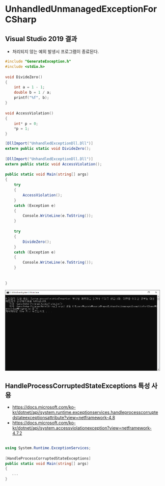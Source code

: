 # UnhandledUnmanagedExceptionForCSharp

## Visual Studio 2019 결과
- 처리되지 않는 예외 발생시 프로그램이 종료된다.
```cpp
#include "GenerateException.h"
#include <stdio.h>

void DivideZero()
{
    int a = 1 - 1;
    double b = 1 / a;
    printf("%f", b);
}

void AccessViolation()
{
    int* p = 0;
    *p = 1;
}
```
```csharp
[DllImport("UnhandledExceptionDll.Dll")]
extern public static void DivideZero();

[DllImport("UnhandledExceptionDll.Dll")]
extern public static void AccessViolation();

public static void Main(string[] args)
{
    try
    {
        AccessViolation();
    }
    catch (Exception e)
    {
        Console.WriteLine(e.ToString());
    }
    
    try
    {
        DivideZero();
    }
    catch (Exception e)
    {
        Console.WriteLine(e.ToString());
    }

   
}
```

![이미지이름](./result1.png)


## HandleProcessCorruptedStateExceptions 특성 사용
- https://docs.microsoft.com/ko-kr/dotnet/api/system.runtime.exceptionservices.handleprocesscorruptedstateexceptionsattribute?view=netframework-4.8
- https://docs.microsoft.com/ko-kr/dotnet/api/system.accessviolationexception?view=netframework-4.7.2
```csharp

using System.Runtime.ExceptionServices;

[HandleProcessCorruptedStateExceptions]
public static void Main(string[] args)
{
   ...
}
```




